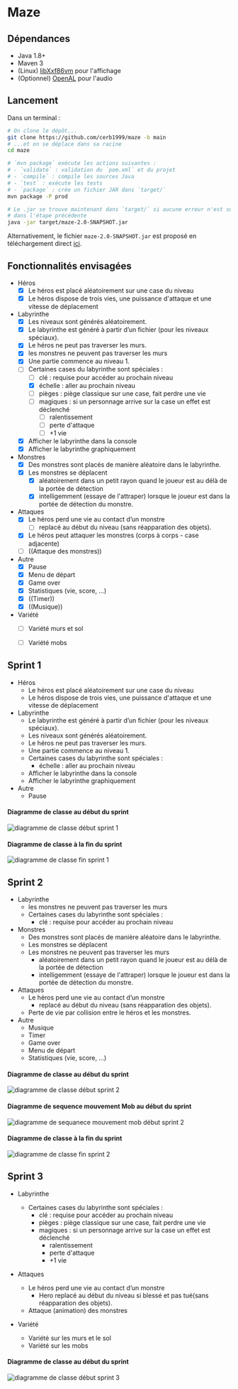 # Maze

## Dépendances

- Java 1.8+
- Maven 3
- (Linux) [libXxf86vm](https://github.com/freedesktop/libXxf86vm) pour l'affichage
- (Optionnel) [OpenAL](https://www.openal.org/) pour l'audio

## Lancement

Dans un terminal :
```bash
# On clone le dépôt...
git clone https://github.com/cerb1999/maze -b main
# ...et on se déplace dans sa racine
cd maze

# `mvn package` exécute les actions suivantes :
# - `validate` : validation du `pom.xml` et du projet
# - `compile` : compile les sources Java
# - `test` : exécute les tests
# - `package` : crée un fichier JAR dans `target/`
mvn package -P prod

# Le .jar se trouve maintenant dans `target/` si aucune erreur n'est survenue
# dans l'étape précédente
java -jar target/maze-2.0-SNAPSHOT.jar
```

Alternativement, le fichier `maze-2.0-SNAPSHOT.jar` est proposé en téléchargement direct [ici](https://github.com/Cerb1999/Maze/releases).

## Fonctionnalités envisagées

- Héros
  - [x] Le héros est placé aléatoirement sur une case du niveau
  - [X] Le héros dispose de trois vies, une puissance d'attaque et une vitesse de déplacement

- Labyrinthe
  - [x] Les niveaux sont générés aléatoirement.
  - [x] Le labyrinthe est généré à partir d’un fichier (pour les niveaux spéciaux).
  - [x] Le héros ne peut pas traverser les murs.
  - [x] les monstres ne peuvent pas traverser les murs
  - [x] Une partie commence au niveau 1.
  - [ ] Certaines cases du labyrinthe sont spéciales :
    - [ ] clé : requise pour accéder au prochain niveau
    - [x] échelle : aller au prochain niveau
    - [ ] pièges : piège classique sur une case, fait perdre une vie
    - [ ] magiques : si un personnage arrive sur la case un effet est déclenché
      - [ ] ralentissement
      - [ ] perte d'attaque
      - [ ] +1 vie
  - [x] Afficher le labyrinthe dans la console
  - [x] Afficher le labyrinthe graphiquement

- Monstres
  - [x] Des monstres sont placés de manière aléatoire dans le labyrinthe.
  - [x] Les monstres se déplacent
    - [x] aléatoirement dans un petit rayon quand le joueur est au délà de la portée de détection
    - [x] intelligemment (essaye de l'attraper) lorsque le joueur est dans la portée de détection du monstre.
 
- Attaques
  - [x] Le héros perd une vie au contact d’un monstre
    - [ ] replacé au début du niveau (sans réapparation des objets).
  - [x] Le héros peut attaquer les monstres (corps à corps - case adjacente)
  - [ ] ((Attaque des monstres))
  
 - Autre
   - [X] Pause
   - [x] Menu de départ
   - [x] Game over
   - [x] Statistiques (vie, score, ...)
   - [x] ((Timer))
   - [x] ((Musique))

- Variété
  - [ ] Variété murs et sol
  - [ ] Variété mobs
  

## Sprint 1

- Héros
  - Le héros est placé aléatoirement sur une case du niveau
  - Le héros dispose de trois vies, une puissance d'attaque et une vitesse de déplacement
- Labyrinthe
  - Le labyrinthe est généré à partir d’un fichier (pour les niveaux spéciaux).
  - Les niveaux sont générés aléatoirement.
  - Le héros ne peut pas traverser les murs.
  - Une partie commence au niveau 1.
  - Certaines cases du labyrinthe sont spéciales :
    - échelle : aller au prochain niveau
  - Afficher le labyrinthe dans la console
  - Afficher le labyrinthe graphiquement
 - Autre
   - Pause

#### Diagramme de classe au début du sprint

![diagramme de classe début sprint 1](./doc/sprint1/class_diagram_sprint1_start.png)

#### Diagramme de classe à la fin du sprint

![diagramme de classe fin sprint 1](./doc/sprint1/class_diagram_sprint1_end.png)

## Sprint 2

- Labyrinthe
  - les monstres ne peuvent pas traverser les murs
  - Certaines cases du labyrinthe sont spéciales :
    - clé : requise pour accéder au prochain niveau
- Monstres
  - Des monstres sont placés de manière aléatoire dans le labyrinthe.
  - Les monstres se déplacent
  - Les monstres ne peuvent pas traverser les murs
    - aléatoirement dans un petit rayon quand le joueur est au délà de la portée de détection
    - intelligemment (essaye de l'attraper) lorsque le joueur est dans la portée de détection du monstre.
- Attaques
  - Le héros perd une vie au contact d’un monstre
    - replacé au début du niveau (sans réapparation des objets).
  - Perte de vie par collision entre le héros et les monstres.
- Autre
  - Musique
  - Timer
  - Game over
  - Menu de départ
  - Statistiques (vie, score, ...)

#### Diagramme de classe au début du sprint

![diagramme de classe début sprint 2](./doc/sprint2/class_diagram_begin_sprint2.png)

#### Diagramme de sequence mouvement Mob au début du sprint

![diagramme de sequanece mouvement mob début sprint 2](./doc/sprint2/class_sequence_mob_movement_begin_sprint2.png)

#### Diagramme de classe à la fin du sprint

![diagramme de classe fin sprint 2](./doc/sprint2/class_diagram_end_sprint2.svg)

## Sprint 3

- Labyrinthe
  - Certaines cases du labyrinthe sont spéciales :
    - clé : requise pour accéder au prochain niveau
    - pièges : piège classique sur une case, fait perdre une vie
    - magiques : si un personnage arrive sur la case un effet est déclenché
      - ralentissement
      - perte d'attaque
      - +1 vie

- Attaques
  - Le héros perd une vie au contact d’un monstre
    - Hero replacé au début du niveau si blessé et pas tué(sans réapparation des objets).
  - Attaque (animation) des monstres

- Variété
  - Variété sur les murs et le sol
  - Variété sur les mobs

#### Diagramme de classe au début du sprint

![diagramme de classe début sprint 3](./doc/sprint3/diag_classe_debut_sprint3.svg)